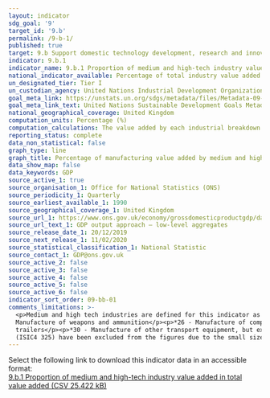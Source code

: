 ```yaml
---
layout: indicator
sdg_goal: '9'
target_id: '9.b'
permalink: /9-b-1/
published: true
target: 9.b Support domestic technology development, research and innovation in developing countries, including by ensuring a conducive policy environment for, inter alia, industrial diversification and value addition to commodities
indicator: 9.b.1
indicator_name: 9.b.1 Proportion of medium and high-tech industry value added in total value added
national_indicator_available: Percentage of total industry value added by medium and high-tech industries
un_designated_tier: Tier I
un_custodian_agency: United Nations Industrial Development Organization (UNIDO)
goal_meta_link: https://unstats.un.org/sdgs/metadata/files/Metadata-09-0B-01.pdf 
goal_meta_link_text: United Nations Sustainable Development Goals Metadata (PDF 332 KB)
national_geographical_coverage: United Kingdom
computation_units: Percentage (%)
computation_calculations: The value added by each industrial breakdown is expressed as a percentage of the total value added by manufacturing.
reporting_status: complete
data_non_statistical: false
graph_type: line
graph_title: Percentage of manufacturing value added by medium and high tech industries.
data_show_map: false
data_keywords: GDP
source_active_1: true
source_organisation_1: Office for National Statistics (ONS)
source_periodicity_1: Quarterly
source_earliest_available_1: 1990
source_geographical_coverage_1: United Kingdom
source_url_1: https://www.ons.gov.uk/economy/grossdomesticproductgdp/datasets/ukgdpolowlevelaggregates
source_url_text_1: GDP output approach – low-level aggregates
source_release_date_1: 20/12/2019
source_next_release_1: 11/02/2020
source_statistical_classification_1: National Statistic
source_contact_1: GDP@ons.gov.uk
source_active_2: false
source_active_3: false
source_active_4: false
source_active_5: false
source_active_6: false
indicator_sort_order: 09-bb-01
comments_limitations: >-
  <p>Medium and high tech industries are defined for this indicator as those covered by the following ISIC revision 4 codes;</p><p>*20 - Manufacture of chemicals and chemical products</p><p>*21 - Manufacture of basic pharmaceutical products and pharmaceutical reparations</p><p>*254 -
  Manufacture of weapons and ammunition</p><p>*26 - Manufacture of computer, electronic and optical products</p><p>*27 - Manufacture of electrical equipment</p><p>*28 - Manufacture of machinery and equipment n.e.c.</p><p>*29 - Manufacture of motor vehicles, trailers and semi-
  trailers</p><p>*30 - Manufacture of other transport equipment, but excluding</p><p>351 - Building of ships and boats</p><p>*325 - Manufacture of medical and dental instruments and supplies, not included in these figures</p><p>The manufacture of medical and dental instruments and supplies
  (ISIC4 325) have been excluded from the figures due to the small size of 325 meaning that it is not available as a specific breakdown.</p> Data follows the UN specification for this indicator. This indicator has been identified in collaboration with topic experts.
---
```

Select the following link to download this indicator data in an accessible format:<br>[9.b.1 Proportion of medium and high-tech industry value added in total value added (CSV 25.422 kB)](https://sustainabledevelopment-uk.github.io/sdg-data/data/9-b-1.csv)
